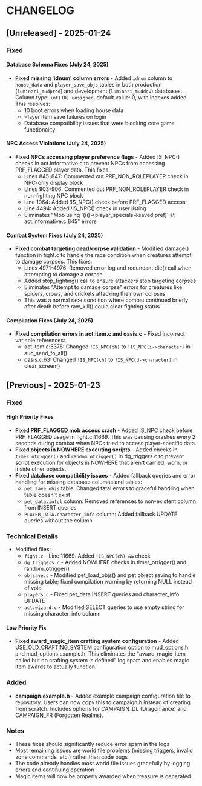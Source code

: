 # CHANGELOG

## [Unreleased] - 2025-01-24

### Fixed

#### Database Schema Fixes (July 24, 2025)
- **Fixed missing 'idnum' column errors** - Added `idnum` column to `house_data` and `player_save_objs` tables in both production (`luminari_mudprod`) and development (`luminari_muddev`) databases. Column type: `int(10) unsigned`, default value: 0, with indexes added. This resolves:
  - 10 boot errors when loading house data
  - Player item save failures on login
  - Database compatibility issues that were blocking core game functionality

#### NPC Access Violations (July 24, 2025)
- **Fixed NPCs accessing player preference flags** - Added IS_NPC() checks in act.informative.c to prevent NPCs from accessing PRF_FLAGGED player data. This fixes:
  - Lines 845-847: Commented out PRF_NON_ROLEPLAYER check in NPC-only display block
  - Lines 903-906: Commented out PRF_NON_ROLEPLAYER check in non-fighting NPC block  
  - Line 1064: Added !IS_NPC() check before PRF_FLAGGED access
  - Line 4494: Added !IS_NPC() check in user listing
  - Eliminates "Mob using '((i)->player_specials->saved.pref)' at act.informative.c:845" errors

#### Combat System Fixes (July 24, 2025)
- **Fixed combat targeting dead/corpse validation** - Modified damage() function in fight.c to handle the race condition when creatures attempt to damage corpses. This fixes:
  - Lines 4971-4976: Removed error log and redundant die() call when attempting to damage a corpse
  - Added stop_fighting() call to ensure attackers stop targeting corpses
  - Eliminates "Attempt to damage corpse" errors for creatures like spiders, crows, and crickets attacking their own corpses
  - This was a normal race condition where combat continued briefly after death before raw_kill() could clear fighting status

#### Compilation Fixes (July 24, 2025)
- **Fixed compilation errors in act.item.c and oasis.c** - Fixed incorrect variable references:
  - act.item.c:5375: Changed `!IS_NPC(ch)` to `!IS_NPC(i->character)` in auc_send_to_all()
  - oasis.c:63: Changed `!IS_NPC(ch)` to `!IS_NPC(d->character)` in clear_screen()

## [Previous] - 2025-01-23

### Fixed

#### High Priority Fixes
- **Fixed PRF_FLAGGED mob access crash** - Added IS_NPC check before PRF_FLAGGED usage in fight.c:11669. This was causing crashes every 2 seconds during combat when NPCs tried to access player-specific data.
- **Fixed objects in NOWHERE executing scripts** - Added checks in `timer_otrigger()` and `random_otrigger()` in dg_triggers.c to prevent script execution for objects in NOWHERE that aren't carried, worn, or inside other objects.
- **Fixed database compatibility issues** - Added fallback queries and error handling for missing database columns and tables:
  - `pet_save_objs` table: Changed fatal errors to graceful handling when table doesn't exist
  - `pet_data.intel` column: Removed references to non-existent column from INSERT queries
  - `PLAYER_DATA.character_info` column: Added fallback UPDATE queries without the column

### Technical Details
- Modified files:
  - `fight.c` - Line 11669: Added `!IS_NPC(ch) &&` check
  - `dg_triggers.c` - Added NOWHERE checks in timer_otrigger() and random_otrigger()
  - `objsave.c` - Modified pet_load_objs() and pet object saving to handle missing table; fixed compilation warning by returning NULL instead of void
  - `players.c` - Fixed pet_data INSERT queries and character_info UPDATE
  - `act.wizard.c` - Modified SELECT queries to use empty string for missing character_info column

#### Low Priority Fix
- **Fixed award_magic_item crafting system configuration** - Added USE_OLD_CRAFTING_SYSTEM configuration option to mud_options.h and mud_options.example.h. This eliminates the "award_magic_item called but no crafting system is defined" log spam and enables magic item awards to actually function.

### Added
- **campaign.example.h** - Added example campaign configuration file to repository. Users can now copy this to campaign.h instead of creating from scratch. Includes options for CAMPAIGN_DL (Dragonlance) and CAMPAIGN_FR (Forgotten Realms).

### Notes
- These fixes should significantly reduce error spam in the logs
- Most remaining issues are world file problems (missing triggers, invalid zone commands, etc.) rather than code bugs
- The code already handles most world file issues gracefully by logging errors and continuing operation
- Magic items will now be properly awarded when treasure is generated

